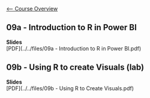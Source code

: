 [<-- Course Overview](../../1-Overview/overview.md)
## 09a - Introduction to R in Power BI

**Slides**  
[PDF](../../files/09a - Introduction to R in Power BI.pdf)

## 09b - Using R to create Visuals (lab)

**Slides**  
[PDF](../../files/09b - Using R to Create Visuals.pdf)